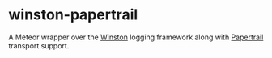 # winston-papertrail

A Meteor wrapper over the [Winston][winston] logging framework along with [Papertrail][papertrail] transport support.

[winston]: https://github.com/winstonjs/winston
[papertrail]: https://papertrailapp.com/